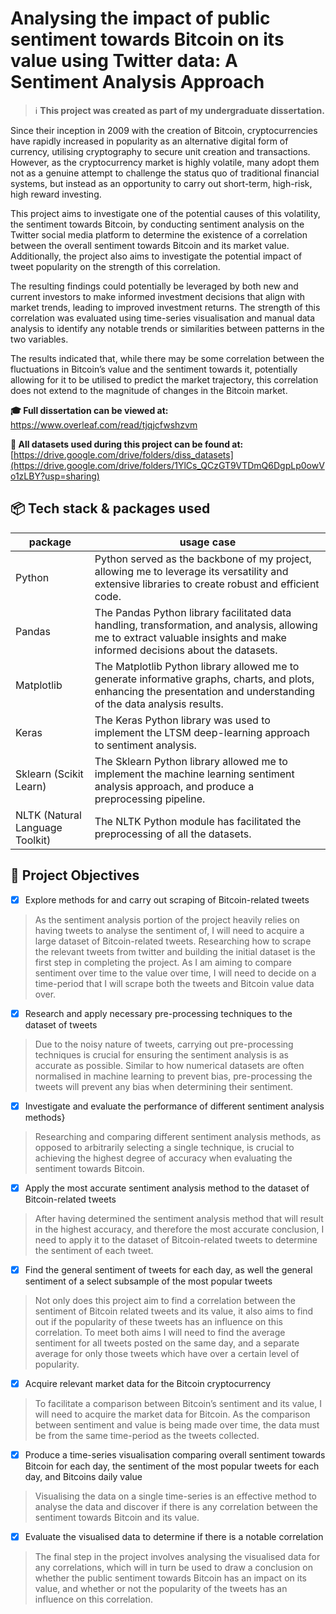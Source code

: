 # Analysing the impact of public sentiment towards Bitcoin on its value using Twitter data: A Sentiment Analysis Approach

> :information_source: **This project was created as part of my undergraduate dissertation.**

Since their inception in 2009 with the creation of Bitcoin, cryptocurrencies have rapidly increased in popularity as an alternative digital form of currency, utilising cryptography to secure unit creation and transactions. However, as the cryptocurrency market is highly volatile, many adopt them not as a genuine attempt to challenge the status quo of traditional financial systems, but instead as an opportunity to carry out short-term, high-risk, high reward investing. 

This project aims to investigate one of the potential causes of this volatility, the sentiment towards Bitcoin, by conducting sentiment analysis on the Twitter social media platform to determine the existence of a correlation between the overall sentiment towards Bitcoin and its market value. Additionally, the project also aims to investigate the potential impact of tweet popularity on the strength of this correlation. 

The resulting findings could potentially be leveraged by both new and current investors to make informed investment decisions that align with market trends, leading to improved investment returns. The strength of this correlation was evaluated using time-series visualisation and manual data analysis to identify any notable trends or similarities between patterns in the two variables. 

The results indicated that, while there may be some correlation between the fluctuations in Bitcoin’s value and the sentiment towards it, potentially allowing for it to be utilised to predict the market trajectory, this correlation does not extend to the magnitude of changes in the Bitcoin market.

**:mortar_board: Full dissertation can be viewed at:** https://www.overleaf.com/read/tjqjcfwshzvm

**:floppy_disk: All datasets used during this project can be found at:** [https://drive.google.com/drive/folders/diss_datasets](https://drive.google.com/drive/folders/1YlCs_QCzGT9VTDmQ6DgpLp0owVo1zLBY?usp=sharing)
<br />

## 📦 Tech stack & packages used 

|package|usage case|
|---|---|
|Python| Python served as the backbone of my project, allowing me to leverage its versatility and extensive libraries to create robust and efficient code.|
|Pandas| The Pandas Python library facilitated data handling, transformation, and analysis, allowing me to extract valuable insights and make informed decisions about the datasets.|
|Matplotlib|  The Matplotlib Python library allowed me to generate informative graphs, charts, and plots, enhancing the presentation and understanding of the data analysis results.|
|Keras|  The Keras Python library was used to implement the LTSM deep-learning approach to sentiment analysis.|
|Sklearn (Scikit Learn)| The Sklearn Python library allowed me to implement the machine learning sentiment analysis approach, and produce a preprocessing pipeline.|
|NLTK (Natural Language Toolkit)| The NLTK Python module has facilitated the preprocessing of all the datasets.|

## :dart: Project Objectives

- [x] Explore methods for and carry out scraping of Bitcoin-related tweets

> As the sentiment analysis portion of the project heavily relies on having tweets to analyse the sentiment of, I will need to acquire a large dataset of Bitcoin-related tweets. Researching how to scrape the relevant tweets from twitter and building the initial dataset is the first step in completing the project.
As I am aiming to compare sentiment over time to the value over time, I will need to decide on a time-period that I will scrape both the tweets and Bitcoin value data over.

- [x] Research and apply necessary pre-processing techniques to the dataset of tweets

> Due to the noisy nature of tweets, carrying out pre-processing techniques is crucial for ensuring the sentiment analysis is as accurate as possible. Similar to how numerical datasets are often normalised in machine learning to prevent bias, pre-processing the tweets will prevent any bias when determining their sentiment.

- [x] Investigate and evaluate the performance of different sentiment analysis methods}

> Researching and comparing different sentiment analysis methods, as opposed to arbitrarily selecting a single technique, is crucial to achieving the highest degree of accuracy when evaluating the sentiment towards Bitcoin. 

- [x] Apply the most accurate sentiment analysis method to the dataset of Bitcoin-related tweets

>  After having determined the sentiment analysis method that will result in the highest accuracy, and therefore the most accurate conclusion, I need to apply it to the dataset of Bitcoin-related tweets to determine the sentiment of each tweet.   

- [x] Find the general sentiment of tweets for each day, as well the general sentiment of a select subsample of the most popular tweets

>  Not only does this project aim to find a correlation between the sentiment of Bitcoin related tweets and its value, it also aims to find out if the popularity of these tweets has an influence on this correlation. To meet both aims I will need to find the average sentiment for all tweets posted on the same day, and a separate average for only those tweets which have over a certain level of popularity.

- [x] Acquire relevant market data for the Bitcoin cryptocurrency

>  To facilitate a comparison between Bitcoin’s sentiment and its value, I will need to acquire the market data for Bitcoin. As the comparison between sentiment and value is being made over time, the data must be from the same time-period as the tweets collected.

- [x] Produce a time-series visualisation comparing overall sentiment towards Bitcoin for each day, the sentiment of the most popular tweets for each day, and Bitcoins daily value

>   Visualising the data on a single time-series is an effective method to analyse the data and discover if there is any correlation between the sentiment towards Bitcoin and its value.

- [x] Evaluate the visualised data to determine if there is a notable correlation

> The final step in the project involves analysing the visualised data for any correlations, which will in turn be used to draw a conclusion on whether the public sentiment towards Bitcoin has an impact on its value, and whether or not the popularity of the tweets has an influence on this correlation.

